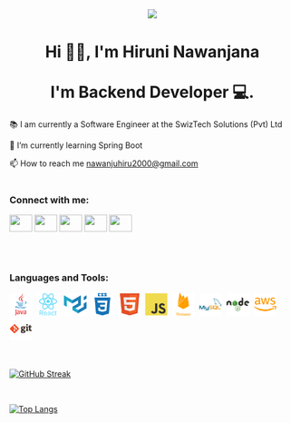 <div id="header" align="center">
  <img src="https://media.giphy.com/media/M9gbBd9nbDrOTu1Mqx/giphy.gif" width="100"/>
</div>
<h1 align="center"><b>Hi 👋🏻, I'm Hiruni Nawanjana<br><br>
I'm Backend Developer 💻.</b></h1></hr>
			
📚 I am currently a Software Engineer at the SwizTech Solutions (Pvt) Ltd

🌱 I’m currently learning Spring Boot

📫 How to reach me nawanjuhiru2000@gmail.com<br><br>

<h3 align="left">Connect with me:</h3>
<p align="left">
<a href="http://www.linkedin.com/in/hiruni-nawanjana-806756221" target="blank"><img align="center" src="https://cdn.jsdelivr.net/npm/simple-icons@3.0.1/icons/linkedin.svg" alt="" height="30" width="40" /></a>
<a href="https://join.skype.com/invite/xP6jTHVg7KWg" target="blank"><img align="center" src="https://cdn.jsdelivr.net/npm/simple-icons@3.0.1/icons/skype.svg" alt="" height="30" width="40" /></a>
<a href="https://www.instagram.com/nawanju_hiru/?hl=en" target="blank"><img align="center" src="https://cdn.jsdelivr.net/npm/simple-icons@3.0.1/icons/instagram.svg" alt="" height="30" width="40" /></a>
<a href="https://www.facebook.com/nawanju.hiru/" target="blank"><img align="center" src="https://cdn.jsdelivr.net/npm/simple-icons@3.0.1/icons/facebook.svg" alt="" height="30" width="40" /></a>
<a href="+94715150591" target="blank"><img align="center" src="https://cdn.jsdelivr.net/npm/simple-icons@3.0.1/icons/whatsapp.svg" alt="" height="30" width="40" /></a>
</p><br><br>

<h3 align="left">Languages and Tools:</h3>
<div>
  <img src="https://github.com/devicons/devicon/blob/master/icons/java/java-original-wordmark.svg" title="Java" alt="Java" width="40" height="40"/>&nbsp;
  <img src="https://github.com/devicons/devicon/blob/master/icons/react/react-original-wordmark.svg" title="React" alt="React" width="40" height="40"/>&nbsp;
  <img src="https://github.com/devicons/devicon/blob/master/icons/materialui/materialui-original.svg" title="Material UI" alt="Material UI" width="40" height="40"/>&nbsp;
  <img src="https://github.com/devicons/devicon/blob/master/icons/css3/css3-plain-wordmark.svg"  title="CSS3" alt="CSS" width="40" height="40"/>&nbsp;
  <img src="https://github.com/devicons/devicon/blob/master/icons/html5/html5-original.svg" title="HTML5" alt="HTML" width="40" height="40"/>&nbsp;
  <img src="https://github.com/devicons/devicon/blob/master/icons/javascript/javascript-original.svg" title="JavaScript" alt="JavaScript" width="40" height="40"/>&nbsp;
  <img src="https://github.com/devicons/devicon/blob/master/icons/firebase/firebase-plain-wordmark.svg" title="Firebase" alt="Firebase" width="40" height="40"/>&nbsp;
  <img src="https://github.com/devicons/devicon/blob/master/icons/mysql/mysql-original-wordmark.svg" title="MySQL"  alt="MySQL" width="40" height="40"/>&nbsp;
  <img src="https://github.com/devicons/devicon/blob/master/icons/nodejs/nodejs-original-wordmark.svg" title="NodeJS" alt="NodeJS" width="40" height="40"/>&nbsp;
  <img src="https://github.com/devicons/devicon/blob/master/icons/amazonwebservices/amazonwebservices-plain-wordmark.svg" title="AWS" alt="AWS" width="40" height="40"/>&nbsp;
  <img src="https://github.com/devicons/devicon/blob/master/icons/git/git-original-wordmark.svg" title="Git" **alt="Git" width="40" height="40"/>&nbsp;
</div><br><br>

[![GitHub Streak](https://github-readme-streak-stats.herokuapp.com/?user=NawanjuHiru&layout=compact&theme=vision-friendly-dark)](https://git.io/streak-stats)

<br>

[![Top Langs](https://github-readme-stats.vercel.app/api/top-langs/?username=NawanjuHiru&layout=compact&theme=vision-friendly-dark)](https://github.com/anuraghazra/github-readme-stats)

